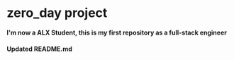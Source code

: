 # zero_day project #

**I'm now a ALX Student, this is my first repository as a full-stack engineer**

#### Updated README.md ####

